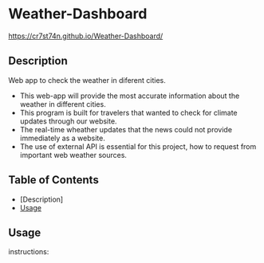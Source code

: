 # Weather-Dashboard
https://cr7st74n.github.io/Weather-Dashboard/
## Description

Web app to check the weather in diferent cities.

- This web-app will provide the most accurate information about the weather in different cities. 
- This program is built for travelers that wanted to check for climate updates through our website.
- The real-time wheather updates that the news could not provide immediately as a website. 
- The use of external API is essential for this project, how to request from important web weather sources.

## Table of Contents

- [Description]
- [Usage](#usage)

## Usage
instructions:
